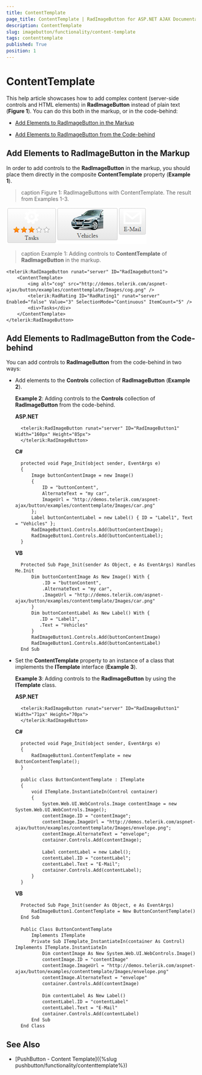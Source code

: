 ```yaml
---
title: ContentTemplate
page_title: ContentTemplate | RadImageButton for ASP.NET AJAX Documentation
description: ContentTemplate
slug: imagebutton/functionality/content-template
tags: contenttemplate
published: True
position: 1
---
```


# ContentTemplate

This help article showcases how to add complex content (server-side controls and HTML elements) in **RadImageButton** instead of plain text (**Figure 1**). You can do this both in the markup, or in the code-behind:

* [Add Elements to RadImageButton in the Markup](#add-elements-to-radimagebutton-in-the-markup)

* [Add Elements to RadImageButton from the Code-behind](#add-elements-to-radimagebutton-from-the-code-behind)

## Add Elements to RadImageButton in the Markup

In order to add controls to the **RadImageButton** in the markup, you should place them directly in the composite **ContentTemplate** property (**Example 1**).

>caption Figure 1: RadImageButtons with ContentTemplate. The result from Examples 1-3.

![RadImageButtons with ContentTemplate](images/RadImageButtons-contenttemplate.png)

>caption Example 1: Adding controls to **ContentTemplate** of **RadImageButton** in the markup.

````ASP.NET
<telerik:RadImageButton runat="server" ID="RadImageButton1">
	<ContentTemplate>
        <img alt="cog" src="http://demos.telerik.com/aspnet-ajax/button/examples/contenttemplate/Images/cog.png" />
        <telerik:RadRating ID="RadRating1" runat="server" Enabled="false" Value="3" SelectionMode="Continuous" ItemCount="5" />
		<div>Tasks</div>
	</ContentTemplate>
</telerik:RadImageButton>
````

## Add Elements to RadImageButton from the Code-behind

You can add controls to **RadImageButton** from the code-behind in two ways:

* Add elements to the **Controls** collection of **RadImageButton** (**Example 2**). 

	**Example 2**: Adding controls to the **Controls** collection of **RadImageButton** from the code-behind.

	**ASP.NET**

		<telerik:RadImageButton runat="server" ID="RadImageButton1" Width="160px" Height="85px">
		</telerik:RadImageButton>

	**C#**

		protected void Page_Init(object sender, EventArgs e)
		{
			Image buttonContentImage = new Image()
			{
				ID = "buttonContent",
				AlternateText = "my car",
				ImageUrl = "http://demos.telerik.com/aspnet-ajax/button/examples/contenttemplate/Images/car.png"
			};
			Label buttonContentLabel = new Label() { ID = "Label1", Text = "Vehicles" };
			RadImageButton1.Controls.Add(buttonContentImage);
			RadImageButton1.Controls.Add(buttonContentLabel);
		}
	**VB**

		Protected Sub Page_Init(sender As Object, e As EventArgs) Handles Me.Init
			Dim buttonContentImage As New Image() With {
				.ID = "buttonContent",
				.AlternateText = "my car",
				.ImageUrl = "http://demos.telerik.com/aspnet-ajax/button/examples/contenttemplate/Images/car.png"
			}
			Dim buttonContentLabel As New Label() With {
			   .ID = "Label1",
			   .Text = "Vehicles"
			}
			RadImageButton1.Controls.Add(buttonContentImage)
			RadImageButton1.Controls.Add(buttonContentLabel)
		End Sub

* Set the **ContentTemplate** property to an instance of a class that implements the **ITemplate** interface (**Example 3**).

	**Example 3**: Adding controls to the **RadImageButton** by using the **ITemplate** class.

	**ASP.NET**

		<telerik:RadImageButton runat="server" ID="RadImageButton1" Width="71px" Height="70px">
		</telerik:RadImageButton>

	**C#**

		protected void Page_Init(object sender, EventArgs e)
		{
			RadImageButton1.ContentTemplate = new ButtonContentTemplate();
		}

		public class ButtonContentTemplate : ITemplate
		{
			void ITemplate.InstantiateIn(Control container)
			{
				System.Web.UI.WebControls.Image contentImage = new System.Web.UI.WebControls.Image();
				contentImage.ID = "contentImage";
				contentImage.ImageUrl = "http://demos.telerik.com/aspnet-ajax/button/examples/contenttemplate/Images/envelope.png";
				contentImage.AlternateText = "envelope";
				container.Controls.Add(contentImage);

				Label contentLabel = new Label();
				contentLabel.ID = "contentLabel";
				contentLabel.Text = "E-Mail";
				container.Controls.Add(contentLabel);
			}
		}

	**VB**

		Protected Sub Page_Init(sender As Object, e As EventArgs)
			RadImageButton1.ContentTemplate = New ButtonContentTemplate()
		End Sub

		Public Class ButtonContentTemplate
			Implements ITemplate
			Private Sub ITemplate_InstantiateIn(container As Control) Implements ITemplate.InstantiateIn
				Dim contentImage As New System.Web.UI.WebControls.Image()
				contentImage.ID = "contentImage"
				contentImage.ImageUrl = "http://demos.telerik.com/aspnet-ajax/button/examples/contenttemplate/Images/envelope.png"
				contentImage.AlternateText = "envelope"
				container.Controls.Add(contentImage)

				Dim contentLabel As New Label()
				contentLabel.ID = "contentLabel"
				contentLabel.Text = "E-Mail"
				container.Controls.Add(contentLabel)
			End Sub
		End Class


## See Also

 * [PushButton - Content Template]({%slug pushbutton/functionality/contenttemplate%})
